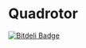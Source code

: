 # Quadrotor


[![Bitdeli Badge](https://d2weczhvl823v0.cloudfront.net/AntidotRepository/quadrotor/trend.png)](https://bitdeli.com/free "Bitdeli Badge")

